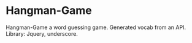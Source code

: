 # Hangman-Game
Hangman-Game
a word guessing game. Generated vocab from an API. Library: Jquery, underscore.
